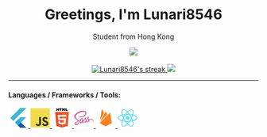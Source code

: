 <h1 align="center">Greetings, I'm Lunari8546</h1>
  <p align="center"> Student from Hong Kong </p>
  <p align="center">
    <img src="https://github-readme-stats.vercel.app/api?username=Lunari8546&show_icons=true&theme=material-palenight"/>
  </p>
  
<p align="center">
  <a href="https://github.com/DenverCoder1/github-readme-streak-stats">
    <img alt="Lunari8546's streak" src="https://github-readme-streak-stats.herokuapp.com/?user=Lunari8546&theme=material-palenight"/>
    <img src="https://github-readme-stats.vercel.app/api/top-langs/?username=Lunari8546&theme=material-palenight&hide=HTML,CSS"/>
  </a>
</p>
  
<hr>

#### Languages / Frameworks / Tools:  
<a href="https://flutter.dev" target="_blank"> 
<img src="https://raw.githubusercontent.com/devicons/devicon/master/icons/flutter/flutter-original.svg" alt="flutter" width="40" height="40"/> 
</a>

<a href="https://developer.mozilla.org/en-US/docs/Web/JavaScript" target="_blank"> 
<img src="https://raw.githubusercontent.com/devicons/devicon/master/icons/javascript/javascript-original.svg" alt="javascript" width="40" height="40"/> 
</a>

<a href="https://www.w3.org/html/" target="_blank">
<img src="https://raw.githubusercontent.com/devicons/devicon/master/icons/html5/html5-original-wordmark.svg" alt="html5" width="40" height="40"/> 
</a>

<a href="https://sass-lang.com" target="_blank"> 
<img src="https://raw.githubusercontent.com/devicons/devicon/master/icons/sass/sass-original.svg" alt="sass" width="40" height="40"/> 
</a>

<a href="https://firebase.google.com" target="_blank"> 
<img src="https://raw.githubusercontent.com/devicons/devicon/master/icons/firebase/firebase-plain.svg" alt="firebase" width="40" height="40"/> 
</a>

<a href="https://reactjs.org" target="_blank"> 
<img src="https://raw.githubusercontent.com/devicons/devicon/master/icons/react/react-original.svg" alt="react.js" width="40" height="40"/> 
</a>
